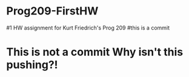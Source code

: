 # Prog209-FirstHW
#1 HW assignment for Kurt Friedrich's Prog 209
#this is a commit
# This is not a commit Why isn't this pushing?!

